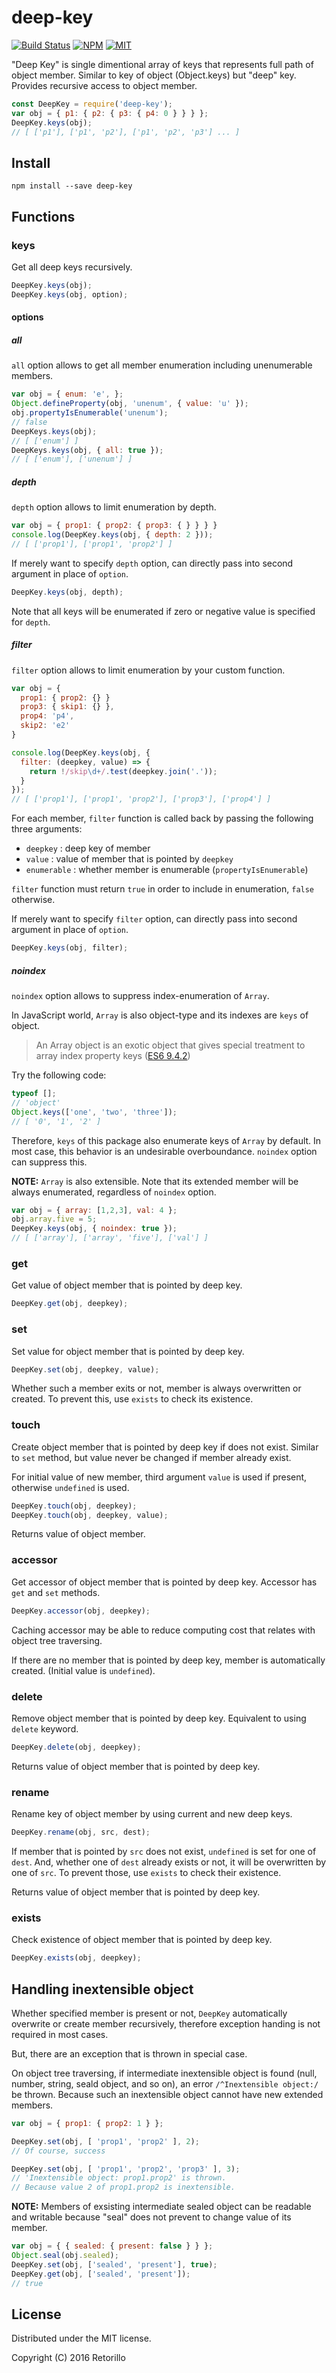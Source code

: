 # deep-key

[![Build Status](https://travis-ci.org/retorillo/deep-key.svg?branch=master)](https://travis-ci.org/retorillo/deep-key)
[![NPM](https://img.shields.io/npm/v/deep-key.svg)](https://www.npmjs.com/package/deep-key)
[![MIT](https://img.shields.io/badge/license-MIT-blue.svg)](https://opensource.org/licenses/MIT)

"Deep Key" is single dimentional array of keys that represents full path of
object member. Similar to key of object (Object.keys) but "deep" key. Provides
recursive access to object member.

```javascript
const DeepKey = require('deep-key');
var obj = { p1: { p2: { p3: { p4: 0 } } } };
DeepKey.keys(obj);
// [ ['p1'], ['p1', 'p2'], ['p1', 'p2', 'p3'] ... ]
```

## Install

```
npm install --save deep-key
```

## Functions

### keys

Get all deep keys recursively.

```javascript
DeepKey.keys(obj);
DeepKey.keys(obj, option); 
```

#### options

##### all

`all` option allows to get all member enumeration including unenumerable members. 

```javascript
var obj = { enum: 'e', };
Object.defineProperty(obj, 'unenum', { value: 'u' });
obj.propertyIsEnumerable('unenum');
// false
DeepKeys.keys(obj);
// [ ['enum'] ]
DeepKeys.keys(obj, { all: true });
// [ ['enum'], ['unenum'] ]
```

##### depth

`depth` option allows to limit enumeration by depth.

```javascript
var obj = { prop1: { prop2: { prop3: { } } } }
console.log(DeepKey.keys(obj, { depth: 2 }));
// [ ['prop1'], ['prop1', 'prop2'] ]
```

If merely want to specify `depth` option, can directly pass into second argument
in place of `option`.

```javascript
DeepKey.keys(obj, depth);
```

Note that all keys will be enumerated if zero or negative value is specified for
`depth`.

##### filter

`filter` option allows to limit enumeration by your custom function.

```javascript
var obj = {
  prop1: { prop2: {} }
  prop3: { skip1: {} }, 
  prop4: 'p4', 
  skip2: 'e2' 
}

console.log(DeepKey.keys(obj, {
  filter: (deepkey, value) => { 
    return !/skip\d+/.test(deepkey.join('.'));
  }
});
// [ ['prop1'], ['prop1', 'prop2'], ['prop3'], ['prop4'] ]
```

For each member, `filter` function is called back by passing the following three arguments:

- `deepkey` : deep key of member
- `value` : value of member that is pointed by `deepkey`
- `enumerable` : whether member is enumerable (`propertyIsEnumerable`)

`filter` function must return `true` in order to include in enumeration,
`false` otherwise.

If merely want to specify `filter` option, can directly pass into second
argument in place of `option`.

```javascript
DeepKey.keys(obj, filter);
```

##### noindex

`noindex` option allows to suppress index-enumeration of `Array`.

In JavaScript world, `Array` is also object-type and its indexes are `keys` of object. 

> An Array object is an exotic object that gives special treatment to array index property keys
> ([ES6 9.4.2](http://www.ecma-international.org/ecma-262/6.0/#sec-array-exotic-objects))

Try the following code:

```javascript
typeof [];
// 'object'
Object.keys(['one', 'two', 'three']);
// [ '0', '1', '2' ]
```

Therefore, `keys` of this package also enumerate keys of `Array` by default.
In most case, this behavior is an undesirable overboundance.
`noindex` option can suppress this.

**NOTE:** `Array` is also extensible. Note that its extended member will be
always enumerated, regardless of `noindex` option.

```javascript
var obj = { array: [1,2,3], val: 4 };
obj.array.five = 5;
DeepKey.keys(obj, { noindex: true });
// [ ['array'], ['array', 'five'], ['val'] ]
```

### get

Get value of object member that is pointed by deep key.

```javascript
DeepKey.get(obj, deepkey);
```

### set

Set value for object member that is pointed by deep key.

```javascript
DeepKey.set(obj, deepkey, value);
```

Whether such a member exits or not, member is always overwritten or created. To
prevent this, use `exists` to check its existence.

### touch

Create object member that is pointed by deep key if does not exist. Similar to
`set` method, but value never be changed if member already exist.

For initial value of new member, third argument `value` is used if present,
otherwise `undefined` is used.

```javascript
DeepKey.touch(obj, deepkey);
DeepKey.touch(obj, deepkey, value);
```

Returns value of object member.

### accessor

Get accessor of object member that is pointed by deep key.
Accessor has `get` and `set` methods.

```javascript
DeepKey.accessor(obj, deepkey);
```

Caching accessor may be able to reduce computing cost that relates with object
tree traversing.

If there are no member that is pointed by deep key, member is automatically
created. (Initial value is `undefined`).


### delete

Remove object member that is pointed by deep key.
Equivalent to using `delete` keyword.

```javascript
DeepKey.delete(obj, deepkey);
```

Returns value of object member that is pointed by deep key.

### rename

Rename key of object member by using current and new deep keys.

```javascript
DeepKey.rename(obj, src, dest);
```

If member that is pointed by `src` does not exist, `undefined` is set for one of
`dest`. And, whether one of `dest` already exists or not, it will be overwritten
by one of `src`. To prevent those, use `exists` to check their existence.

Returns value of object member that is pointed by deep key.

### exists

Check existence of object member that is pointed by deep key.

```javascript
DeepKey.exists(obj, deepkey);
```

## Handling inextensible object

Whether specified member is present or not, `DeepKey` automatically overwrite
or create member recursively, therefore exception handing is not required in
most cases.

But, there are an exception that is thrown in special case.

On object tree traversing, if intermediate inextensible object is found (null,
number, string, seald object, and so on), an error `/^Inextensible object:/` be
thrown. Because such an inextensible object cannot have new extended members.

```javascript
var obj = { prop1: { prop2: 1 } };

DeepKey.set(obj, [ 'prop1', 'prop2' ], 2);
// Of course, success

DeepKey.set(obj, [ 'prop1', 'prop2', 'prop3' ], 3);
// 'Inextensible object: prop1.prop2' is thrown.
// Because value 2 of prop1.prop2 is inextensible.
```

**NOTE:** Members of exsisting intermediate sealed object can be readable and
writable because "seal" does not prevent to change value of its member.

```javascript
var obj = { { sealed: { present: false } } };
Object.seal(obj.sealed);
DeepKey.set(obj, ['sealed', 'present'], true);
DeepKey.get(obj, ['sealed', 'present']);
// true
```

## License

Distributed under the MIT license.

Copyright (C) 2016 Retorillo
